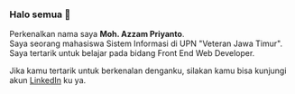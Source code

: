 ### Halo semua 👋

Perkenalkan nama saya **Moh. Azzam Priyanto**.  
Saya seorang mahasiswa Sistem Informasi di UPN "Veteran Jawa Timur".  
Saya tertarik untuk belajar pada bidang Front End Web Developer.

Jika kamu tertarik untuk berkenalan denganku, silakan kamu bisa kunjungi akun [LinkedIn](https://www.linkedin.com/in/mazzampr/) ku ya.
<!--
**mazzampr/mazzampr** is a ✨ _special_ ✨ repository because its `README.md` (this file) appears on your GitHub profile.

Here are some ideas to get you started:

- 🔭 I’m currently working on ...
- 🌱 I’m currently learning ...
- 👯 I’m looking to collaborate on ...
- 🤔 I’m looking for help with ...
- 💬 Ask me about ...
- 📫 How to reach me: ...
- 😄 Pronouns: ...
- ⚡ Fun fact: ...
-->
